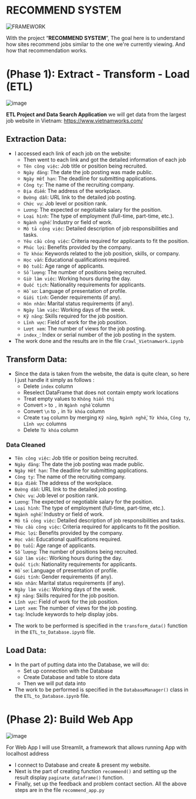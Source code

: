 # RECOMMEND SYSTEM
![FRAMEWORK](https://github.com/user-attachments/assets/a0adf2fb-d2b5-4f03-a757-4490fd4f381e)

With the project “**RECOMMEND SYSTEM**”, The goal here is to understand how sites recommend jobs similar to the one we're currently viewing. And how that recommendation works.
# (Phase 1): Extract - Transform - Load (ETL) 
![image](https://github.com/user-attachments/assets/fea2986f-cb09-4555-bf89-28dba5949a44)

**ETL Project and Data Search Application** we will get data from the largest job website in Vietnam: https://www.vietnamworks.com/
## Extraction Data:
- I accessed each link of each job on the website:
  + Then went to each link and got the detailed information of each job
  + `Tên công việc`: Job title or position being recruited.
  + `Ngày đăng`: The date the job posting was made public.
  + `Ngày Hết hạn`: The deadline for submitting applications.
  + `Công ty`: The name of the recruiting company.
  + `Địa điểm`: The address of the workplace.
  + `Đường dẫn`: URL link to the detailed job posting.
  + `Chức vụ`: Job level or position rank.
  + `Lương`: The expected or negotiable salary for the position.
  + `Loại hình`: The type of employment (full-time, part-time, etc.).
  + `Ngành nghề`: Industry or field of work.
  + `Mô tả công việc`: Detailed description of job responsibilities and tasks.
  + `Yêu cầu công việc`: Criteria required for applicants to fit the position.
  + `Phúc lợi`: Benefits provided by the company.
  + `Từ khóa`: Keywords related to the job position, skills, or company.
  + `Học vấn`: Educational qualifications required.
  + `Độ tuổi`: Age range of applicants.
  + `Số lượng`: The number of positions being recruited.
  + `Giờ làm việc`: Working hours during the day.
  + `Quốc tịch`: Nationality requirements for applicants.
  + `Hồ sơ`: Language of presentation of profile.
  + `Giới tính`: Gender requirements (if any).
  + `Hôn nhân`: Marital status requirements (if any).
  + `Ngày làm việc`: Working days of the week.
  + `Kỹ năng`: Skills required for the job position.
  + `Lĩnh vực`: Field of work for the job position.
  + `Lượt xem`: The number of views for the job posting.
  + `index_`: Index or serial number of the job posting in the system.
- The work done and the results are in the file `Crawl_Vietnamwork.ipynb`
## Transform Data:
- Since the data is taken from the website, the data is quite clean, so here I just handle it simply as follows :
  + Delete `index` column
  + Reselect DataFrame that does not contain empty work locations
  + Treat empty values ​​​​to ` Không hiển thị `
  + Convert `>` to `,` in `Ngành nghề` column
  + Convert `\n` to `,` in `Từ khóa` column
  + Create `tag` column by merging `Kỹ năng`, `Ngành nghề`, `Từ khóa`, `Công ty`, `Lĩnh vực` columns
  + Delete `Từ khóa` column
### Data Cleaned
+ `Tên công việc`: Job title or position being recruited.
+ `Ngày đăng`: The date the job posting was made public.
+ `Ngày Hết hạn`: The deadline for submitting applications.
+ `Công ty`: The name of the recruiting company.
+ `Địa điểm`: The address of the workplace.
+ `Đường dẫn`: URL link to the detailed job posting.
+ `Chức vụ`: Job level or position rank.
+ `Lương`: The expected or negotiable salary for the position.
+ `Loại hình`: The type of employment (full-time, part-time, etc.).
+ `Ngành nghề`: Industry or field of work.
+ `Mô tả công việc`: Detailed description of job responsibilities and tasks.
+ `Yêu cầu công việc`: Criteria required for applicants to fit the position.
+ `Phúc lợi`: Benefits provided by the company.
+ `Học vấn`: Educational qualifications required.
+ `Độ tuổi`: Age range of applicants.
+ `Số lượng`: The number of positions being recruited.
+ `Giờ làm việc`: Working hours during the day.
+ `Quốc tịch`: Nationality requirements for applicants.
+ `Hồ sơ`: Language of presentation of profile.
+ `Giới tính`: Gender requirements (if any).
+ `Hôn nhân`: Marital status requirements (if any).
+ `Ngày làm việc`: Working days of the week.
+ `Kỹ năng`: Skills required for the job position.
+ `Lĩnh vực`: Field of work for the job position.
+ `Lượt xem`: The number of views for the job posting.
+ `tag`: Include keywords to help display jobs.
- The work to be performed is specified in the `transform_data()` function in the `ETL_to_Database.ipynb` file.
## Load Data:
- In the part of putting data into the Database, we will do:
  + Set up connection with the Database
  + Create Database and table to store data
  + Then we will put data into
- The work to be performed is specified in the `DatabaseManager()` class in the `ETL_to_Database.ipynb` file.
# (Phase 2): Build Web App
![image](https://github.com/user-attachments/assets/b7ff6bb6-8f70-473e-8000-b674f43ed01a)

For Web App I will use Streamlit, a framework that allows running App with localhost address
- I connect to Database and create & present my website.
- Next is the part of creating function `recommend()`  and setting up the result display `paginate_dataframe()` function.
- Finally, set up the feedback and problem contact section.
All the above steps are in the file `recommend_app.py`
